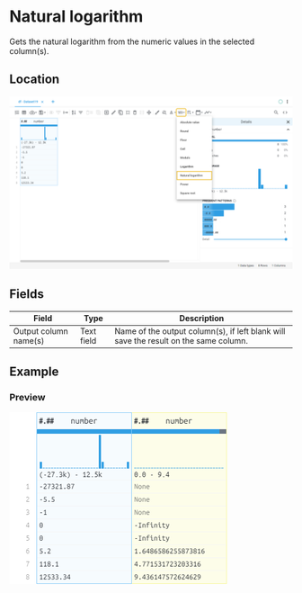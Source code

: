 # Natural logarithm
Gets the natural logarithm from the numeric values in the selected column(s).
## Location
![Natural logarithm on the interface](../../docs/screenshots/location/ln.png)
## Fields
Field | Type | Description
----- | ---- | -----------
Output column name(s) | Text field | Name of the output column(s), if left blank will save the result on the same column.
## Example
### Preview
![Natural logarithm example](../../docs/screenshots/table/ln.png)